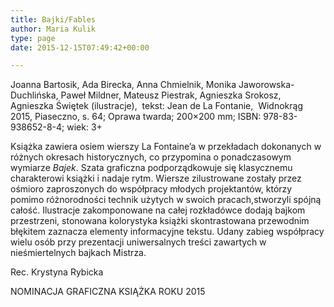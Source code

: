 ```yaml
---
title: Bajki/Fables
author: Maria Kulik
type: page
date: 2015-12-15T07:49:42+00:00

---
```

Joanna Bartosik, Ada Birecka, Anna Chmielnik, Monika Jaworowska-Duchlińska, Paweł Mildner, Mateusz Piestrak, Agnieszka Srokosz, Agnieszka Świętek (ilustracje),  tekst: Jean de La Fontanie,  Widnokrąg 2015, Piaseczno, s. 64; Oprawa twarda; 200&#215;200 mm; ISBN: 978-83-938652-8-4; wiek: 3+

Książka zawiera osiem wierszy La Fontaine’a w przekładach dokonanych w różnych okresach historycznych, co przypomina o ponadczasowym wymiarze _Bajek_. Szata graficzna podporządkowuje się klasycznemu charakterowi książki i nadaje rytm. Wiersze zilustrowane zostały przez ośmioro zaproszonych do współpracy młodych projektantów, którzy pomimo różnorodności technik użytych w swoich pracach,stworzyli spójną całość. Ilustracje zakomponowane na całej rozkładówce dodają bajkom przestrzeni, stonowana kolorystyka książki skontrastowana przewodnim błękitem zaznacza elementy informacyjne tekstu. Udany zabieg współpracy wielu osób przy prezentacji uniwersalnych treści zawartych w nieśmiertelnych bajkach Mistrza.

Rec. Krystyna Rybicka

NOMINACJA GRAFICZNA KSIĄŻKA ROKU 2015
